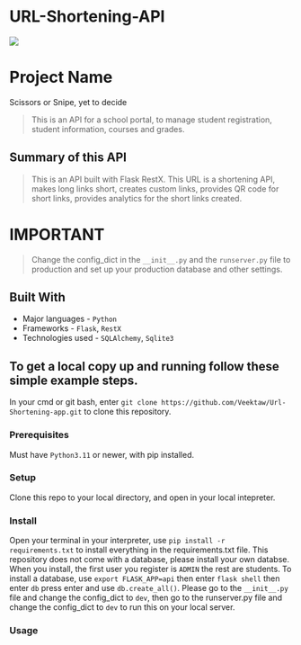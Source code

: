 # URL-Shortening-API

![](https://img.shields.io/badge/Microverse-blueviolet)

# Project Name
Scissors or Snipe, yet to decide

> This is an API for a school portal, to manage student registration, student information, courses and grades.


## Summary of this API

> This is an API built with Flask RestX. This URL is a shortening API, makes long links short, creates custom links, provides QR code for short links, provides analytics for the short links created.

# IMPORTANT
> Change the config_dict in the `__init__.py` and the `runserver.py` file to production and set up your production database and other settings.
>
## Built With

- Major languages - `Python`
- Frameworks - `Flask`, `RestX`
- Technologies used - `SQLAlchemy`, `Sqlite3`

 
## To get a local copy up and running follow these simple example steps. 

In your cmd or git bash, enter  `git clone https://github.com/Veektaw/Url-Shortening-app.git` to clone this repository.

### Prerequisites
Must have `Python3.11` or newer, with pip installed.

### Setup
Clone this repo to your local directory, and open in your local intepreter.

### Install
Open your terminal in your interpreter, use `pip install -r requirements.txt` to install everything in the requirements.txt file. This repository does not come with a database, please install your own databse. When you install, the first user you register is `ADMIN` the rest are students. To install a database, use `export FLASK_APP=api` then enter `flask shell` then enter `db` press enter and use `db.create_all()`. Please go to the `__init__.py` file and change the config_dict to `dev`, then go to the runserver.py file and change the config_dict to `dev` to run this on your local server.

### Usage